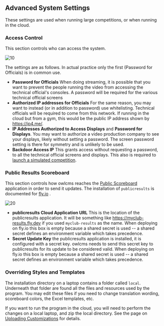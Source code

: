 

## Advanced System Settings

These settings are used when running large competitions, or when running in the cloud.

### Access Control

This section controls who can access the system.

![10](nimg/2120AdvancedSystemSettings/10.png)

The settings are as follows.  In actual practice only the first (Password for Officials) is in common use.

- **Password for Officials**  When doing streaming, it is possible that you want to prevent the people running the video from accessing the technical official's consoles. A password will be required for the various technical official screens
- **Authorized IP addresses for Officials** For the same reason, you may want to instead (or in addition to password) use whitelisting.  Technical officials will be required to come from this network.  If running in the cloud but from a gym, this would be the public IP address shown by https://ip4.me/.
- **IP Addresses Authorized to Access Displays** and **Password for Displays**.  You may want to authorize a video production company to see your displays, likely without setting a password.  The screen password setting is there for symmetry and is unlikely to be used.
- **Backdoor Access IP**  This grants access without requesting a password, to all the technical official screens and displays.  This also is required to [launch a simulated competition](Simulation).

### Public Results Scoreboard

This section controls how owlcms reaches the [Public Scoreboard](PublicScoreboard) application in order to send it updates. The installation of `publicresults` is documented for [fly.io](Fly) .

![20](nimg/2120AdvancedSystemSettings/20.png)

- **publicresults Cloud Application URL**  This is the location of the publicresults application. It will be something like https://myclub-results.fly.dev if you used `myclub-results` as the name.  When deploying on fly.io this box is empty because a shared secret is used -- a shared secret defines an environment variable which takes precedence.
- **Secret Update Key** the publicresults application is installed, it is configured with a secret key.  owlcms needs to send this secret key to publicresults for its update to be considered valid.  When deploying on fly.io this box is empty because a shared secret is used -- a shared secret defines an environment variable which takes precedence.

### Overriding Styles and Templates

The installation directory on a laptop contains a folder called `local`.  Underneath that folder are found all the files and resources used by the program.  You may edit these files if you need to change translation wording, scoreboard colors, the Excel templates, etc.   

If you want to run the program in the cloud, you will need to perform the changes on a local laptop, and zip the local directory.  See the page on [Uploading Customizations](2125UploadingCustomizations) for details.

